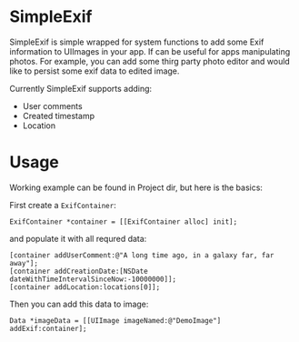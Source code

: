 # SimpleExif

SimpleExif is simple wrapped for system functions to add some Exif information to UIImages in your app. If can be useful for apps manipulating photos. For example, you can add some thirg party photo editor and would like to persist some exif data to edited image.

Currently SimpleExif supports adding:
- User comments
- Created timestamp
- Location

# Usage

Working example can be found in Project dir, but here is the basics:

First create a `ExifContainer`:

`ExifContainer *container = [[ExifContainer alloc] init];`

and populate it with all requred data:

```
[container addUserComment:@"A long time ago, in a galaxy far, far away"];
[container addCreationDate:[NSDate dateWithTimeIntervalSinceNow:-10000000]];
[container addLocation:locations[0]];
  ```
  
Then you can add this data to image:

`Data *imageData = [[UIImage imageNamed:@"DemoImage"] addExif:container];`
